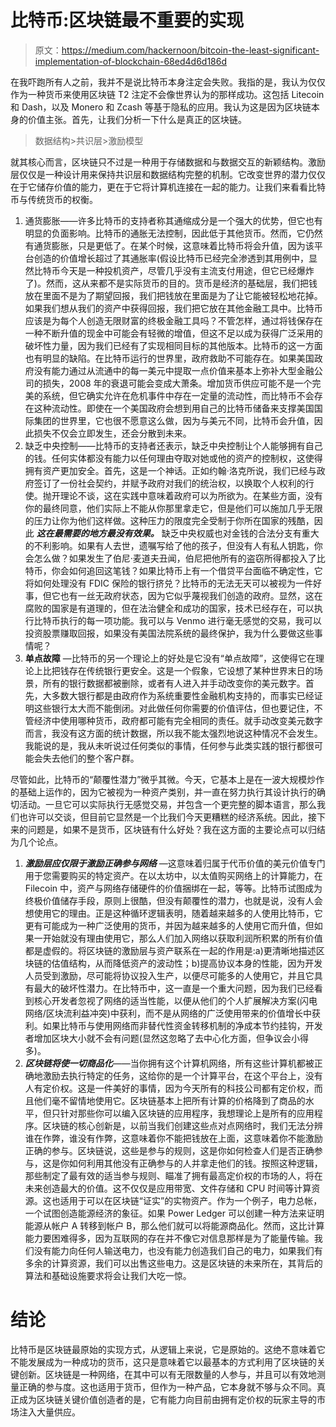 # 比特币:区块链最不重要的实现

> 原文：<https://medium.com/hackernoon/bitcoin-the-least-significant-implementation-of-blockchain-68ed4d6d186d>

在我吓跑所有人之前，我并不是说比特币本身注定会失败。我指的是，我认为仅仅作为一种货币来使用区块链 T2 注定不会像世界认为的那样成功。这包括 Litecoin 和 Dash，以及 Monero 和 Zcash 等基于隐私的应用。我认为这是因为区块链本身的价值主张。首先，让我们分析一下什么是真正的区块链。

> 数据结构>共识层>激励模型

就其核心而言，区块链只不过是一种用于存储数据和与数据交互的新颖结构。激励层仅仅是一种设计用来保持共识层和数据结构完整的机制。它改变世界的潜力仅仅在于它储存价值的能力，更在于它将计算机连接在一起的能力。让我们来看看比特币与传统货币的权衡。

1.  通货膨胀——许多比特币的支持者称其通缩成分是一个强大的优势，但它也有明显的负面影响。比特币的通胀无法控制，因此低于其他货币。然而，它仍然有通货膨胀，只是更低了。在某个时候，这意味着比特币将会升值，因为该平台创造的价值增长超过了其通胀率(假设比特币已经完全渗透到其用例中，显然比特币今天是一种投机资产，尽管几乎没有主流支付用途，但它已经爆炸了)。然而，这从来都不是实际货币的目的。货币是经济的基础层，我们把钱放在里面不是为了期望回报，我们把钱放在里面是为了让它能被轻松地花掉。如果我们想从我们的资产中获得回报，我们把它放在其他金融工具中。比特币应该是为每个人创造无限财富的终极金融工具吗？不管怎样，通过将钱保存在一种不断升值的现金中可能会有轻微的增值，但这不足以成为获得广泛采用的破坏性力量，因为我们已经有了实现相同目标的其他版本。比特币的这一方面也有明显的缺陷。在比特币运行的世界里，政府救助不可能存在。如果美国政府没有能力通过从流通中的每一美元中提取一点价值来基本上弥补大型金融公司的损失，2008 年的衰退可能会变成大萧条。增加货币供应可能不是一个完美的系统，但它确实允许在危机事件中存在一定量的流动性，而比特币不会存在这种流动性。即使在一个美国政府会想到用自己的比特币储备来支撑美国国际集团的世界里，它也很不愿意这么做，因为与美元不同，比特币会升值，因此损失不仅会立即发生，还会分散到未来。
2.  缺乏中央控制——比特币的支持者还表示，缺乏中央控制让个人能够拥有自己的钱。任何实体都没有能力以任何理由夺取对她或他的资产的控制权，这使得拥有资产更加安全。首先，这是一个神话。正如约翰·洛克所说，我们已经与政府签订了一份社会契约，并赋予政府对我们的统治权，以换取个人权利的行使。抛开理论不谈，这在实践中意味着政府可以为所欲为。在某些方面，没有你的最终同意，他们实际上不能从你那里拿走它，但是他们可以施加几乎无限的压力让你为他们这样做。这种压力的限度完全受制于你所在国家的残酷，因此 ***这在最需要的地方最没有效果。*** 缺乏中央权威也对金钱的合法分支有重大的不利影响。如果有人去世，遗嘱写给了他的孩子，但没有人有私人钥匙，你会怎么做？如果发生了伯尼·麦道夫丑闻，伯尼把他所有的盗窃所得都投入了比特币，你会如何追回这笔钱？如果比特币上有一个借贷平台面临不确定性，它将如何处理没有 FDIC 保险的银行挤兑？比特币的无法无天可以被视为一件好事，但它也有一丝无政府状态，因为它似乎蔑视我们创造的政府。显然，这在腐败的国家是有道理的，但在法治健全和成功的国家，技术已经存在，可以执行比特币执行的每一项功能。我可以与 Venmo 进行毫无感觉的交易，我可以投资股票赚取回报，如果没有美国法院系统的最终保护，我为什么要做这些事情呢？
3.  **单点故障** —比特币的另一个理论上的好处是它没有“单点故障”，这使得它在理论上比把钱存在传统银行更安全。这是一个假象，它设想了某种世界末日的场景，所有的银行数据都被删除，或者有人进入并手动改变你的美元数字。首先，大多数大银行都是由政府作为系统重要性金融机构支持的，而事实已经证明这些银行太大而不能倒闭。对此做任何你需要的价值评估，但也要记住，不管经济中使用哪种货币，政府都可能有完全相同的责任。就手动改变美元数字而言，我没有这方面的统计数据，所以我不能太强烈地说这种情况不会发生。我能说的是，我从未听说过任何类似的事情，任何参与此类实践的银行都很可能会失去他们的整个客户群。

尽管如此，比特币的“颠覆性潜力”微乎其微。今天，它基本上是在一波大规模炒作的基础上运作的，因为它被视为一种资产类别，并一直在努力执行其设计执行的确切活动。一旦它可以实际执行无感觉交易，并包含一个更完整的脚本语言，那么我们也许可以交谈，但目前它显然是一个比我们今天更糟糕的经济系统。因此，接下来的问题是，如果不是货币，区块链有什么好处？我在这方面的主要论点可以归结为几个论点。

1.  ***激励层应仅限于激励正确参与网络*** —这意味着归属于代币价值的美元价值专门用于您需要购买的特定资产。在以太坊中，以太值购买网络上的计算能力，在 Filecoin 中，资产与网络存储硬件的价值捆绑在一起，等等。比特币试图成为终极价值储存手段，原则上很酷，但没有颠覆性的潜力，也就是说，没有人会想使用它的理由。正是这种循环逻辑表明，随着越来越多的人使用比特币，它更有可能成为一种广泛使用的货币，并因为越来越多的人使用它而升值，但如果一开始就没有理由使用它，那么人们加入网络以获取利润所积累的所有价值都是虚假的。将区块链的激励层与资产联系在一起的作用是:a)更清晰地描述区块链的估值结构，从而降低资产的波动性；b)提高协议本身的性能，因为开发人员受到激励，尽可能将协议投入生产，以便尽可能多的人使用它，并且它具有最大的破坏性潜力。在比特币中，这一直是一个重大问题，因为我们已经看到核心开发者忽视了网络的适当性能，以便从他们的个人扩展解决方案(闪电网络/区块流利益冲突)中获利，而不是从网络的广泛使用带来的价值增长中获利。如果比特币与使用网络而非替代性资金转移机制的净成本节约挂钩，开发者增加区块大小就不会有问题(显然这忽略了去中心化方面，但争议会小得多)。
2.  ***区块链将使一切商品化***——当你拥有这个计算机网络，所有这些计算机都被正确地激励去执行特定的任务，这给你的是一个计算平台，在这个平台上，没有人有定价权。这是一件美好的事情，因为今天所有的科技公司都有定价权，而且他们毫不留情地使用它。区块链基本上把所有计算的价格降到了商品的水平，但只针对那些你可以编入区块链的应用程序，我想理论上是所有的应用程序。区块链的核心创新是，以前当我们创建这些点对点网络时，我们无法分辨谁在作弊，谁没有作弊，这意味着你不能把钱放在上面，这意味着你不能激励正确的参与。区块链说，这些是参与的规则，这是你如何检查人们是否正确参与，这是你如何利用其他没有正确参与的人并拿走他们的钱。按照这种逻辑，那些制定了最有效的适当参与规则、瞄准了拥有最高定价权的市场的人，将在未来创造最大的价值。这不仅仅是应用带宽、文件存储和 CPU 时间等计算资源。这也适用于可以在区块链“证实”的实物资产。作为一个例子，电力总帐，一个试图创造能源经济的象征。如果 Power Ledger 可以创建一种方法来证明能源从帐户 A 转移到帐户 B，那么他们就可以将能源商品化。然而，这比计算能力要困难得多，因为互联网的存在并不像它对信息那样是为了能量传输。我们没有能力向任何人输送电力，也没有能力创造我们自己的电力，如果我们有多余的计算资源，我们可以出售这些电力。这是区块链的未来所在，其背后的算法和基础设施要求将会让我们大吃一惊。

# **结论**

比特币是区块链最原始的实现方式，从逻辑上来说，它是原始的。这绝不意味着它不能发展成为一种成功的货币，这只是意味着它以最基本的方式利用了区块链的关键创新。区块链是一种网络，在其中可以有无限数量的人参与，并且可以有效地测量正确的参与度。这也适用于货币，但作为一种产品，它本身就不够与众不同。真正成为区块链关键价值创造者的是，它有能力向目前由拥有定价权的玩家主导的市场注入大量供应。
